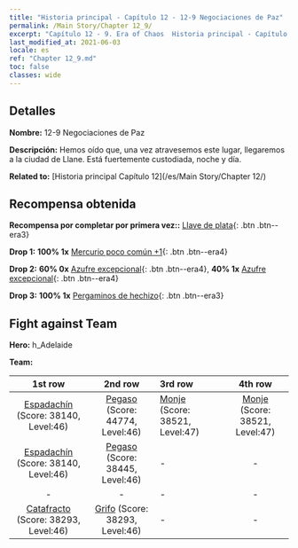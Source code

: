 ```yaml
---
title: "Historia principal - Capítulo 12 - 12-9 Negociaciones de Paz"
permalink: /Main Story/Chapter 12_9/
excerpt: "Capítulo 12 - 9. Era of Chaos  Historia principal - Capítulo 12_9. 12-9 Negociaciones de Paz"
last_modified_at: 2021-06-03
locale: es
ref: "Chapter 12_9.md"
toc: false
classes: wide
---
```


## Detalles

 **Nombre:** 12-9 Negociaciones de Paz

 **Descripción:** Hemos oído que, una vez atravesemos este lugar, llegaremos a la ciudad de Llane. Está fuertemente custodiada, noche y día.

 **Related to:** [Historia principal Capítulo 12](/es/Main Story/Chapter 12/)

## Recompensa obtenida

 **Recompensa por completar por primera vez::** [Llave de plata](/ItemsES/con_693/){: .btn .btn--era3}

 **Drop 1:** **100% 1x** [Mercurio poco común +1](/ItemsES/mat_42/){: .btn .btn--era4}

 **Drop 2:** **60% 0x** [Azufre excepcional](/ItemsES/mat_36/){: .btn .btn--era4}, **40% 1x** [Azufre excepcional](/ItemsES/mat_36/){: .btn .btn--era4}

 **Drop 3:** **100% 1x** [Pergaminos de hechizo](/ItemsES/con_694/){: .btn .btn--era3}


## Fight against Team
 **Hero:** h_Adelaide

 **Team:**


  | 1st row | 2nd row | 3rd row | 4th row |
  |:----:|:----:|:----|:----:|
  | [Espadachín](/es/units/Swordsman/) (Score: 38140, Level:46)  | [Pegaso](/es/units/Pegasus/) (Score: 44774, Level:46)  | [Monje](/es/units/Monk/) (Score: 38521, Level:47)  | [Monje](/es/units/Monk/) (Score: 38521, Level:47)  |
  | [Espadachín](/es/units/Swordsman/) (Score: 38140, Level:46)  | [Pegaso](/es/units/Pegasus/) (Score: 38445, Level:46)  | - | - |
  | - | - | - | - |
  | [Catafracto](/es/units/Cavalier/) (Score: 38293, Level:46)  | [Grifo](/es/units/Griffin/) (Score: 38293, Level:46)  | - | - |


